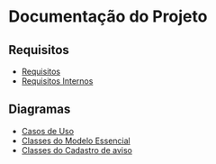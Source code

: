 # Documentação do Projeto

## Requisitos

-   [Requisitos](requisitos.md)
-   [Requisitos Internos](requisitos-internos.md)

## Diagramas

-   [Casos de Uso]()
-   [Classes do Modelo Essencial](https://app.diagrams.net/#LDiagrama%20PIS)
-   [Classes do Cadastro de aviso](https://lucid.app/lucidchart/bbca3265-d98b-415b-a4ef-ae6c90788e77/edit?view_items=U_EpME8WbxUL&invitationId=inv_6020b150-3541-450b-8a93-d18f2aed8932#)
